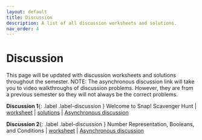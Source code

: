 ```yaml
---
layout: default
title: Discussion
description: A list of all discussion worksheets and solutions.
nav_order: 4
---
```


# Discussion

This page will be updated with discussion worksheets and solutions throughout the semester.
NOTE: The asynchronous discussion link will take you to video walkthroughs of discussion problems. However, they are from a previous semester so they will not always be the correct problems.

**Discussion 1**{: .label .label-discussion } Welcome to Snap! Scavenger Hunt | [worksheet](https://drive.google.com/file/d/1uJTkCdiCNF_rUUsnK4wv3eg9NhwaSwcA/view?usp=sharing) | [solutions](https://drive.google.com/file/d/1KjIGuhANJ-ptCXARWNvjBXvnr4RqAGCe/view?usp=sharing) | [Asynchronous discussion](https://www.youtube.com/playlist?list=PLFtj8IkGH5MK2wGnoWTKh0Vg8FEfJlvFz)

**Discussion 2**{: .label .label-discussion } Number Representation, Booleans, and Conditions | [worksheet](https://drive.google.com/file/d/1klLzhoJV69Nt1vyhMciKMqyxZn89O3mf/view?usp=sharing) | [Asynchronous discussion](https://www.youtube.com/playlist?list=PLFtj8IkGH5MIvW8lYOoODMcF4uMd3AfOQ)

<!-- **Discussion 3**{: .label .label-discussion } Domain and Range, HOFs, Scoping [worksheet](https://drive.google.com/file/d/1hG5RY7G7aaUvi9iL_f7HTXxcPkKqq6rx/view?usp=sharing) \| | [Asynchronous discussion](https://www.youtube.com/playlist?list=PLFtj8IkGH5MKweAzb42I5sjEXz5oq-y_8)

**Discussion 4**{: .label .label-discussion} Algorithms and Quest Recap [worksheet](https://drive.google.com/file/d/1UfHtqyvbWv8J7QugxI8X9wsc6b8RqGjv/view?usp=sharing) \| |  [Asynchronous discussion](https://youtube.com/playlist?list=PLFtj8IkGH5MIzyIqpYtI7bYzVBsGVawuo)

**Discussion 5**{: .label .label-discussion} Algorithmic Complexity [worksheet](https://drive.google.com/file/d/1sG6rMepSVZO3YEaM90bfkuNzPvUfNC2O/view?usp=sharing) \| | [Asynchronous discussion](https://youtube.com/playlist?list=PLFtj8IkGH5MK-GN21qAEfvdzUPZX6EUSb)

**Discussion 6**{: .label .label-discussion} Intro to Recursion [worksheet](https://drive.google.com/file/d/1Er23a6vSllONQHm99eVpikl9RMboiOey/view?usp=sharing) \| | [Asynchronous discussion](https://youtu.be/NXsKneMkBqQ)

**Discussion 7**{: .label .label-discussion} More Recursion [worksheet](https://drive.google.com/file/d/1ItFhT7J3JtXIHN0XTeQh5JpnyoEtWygf/view?usp=sharinghttps://drive.google.com/file/d/1ItFhT7J3JtXIHN0XTeQh5JpnyoEtWygf/view?usp=sharing) \| | [Asynchronous discussion](https://youtu.be/nEV_73Enq64)

**Discussion 8**{: .label .label-discussion} Midterm Review [worksheet](https://drive.google.com/file/d/1tOLj6bhuKcRositV7G8oV-fTQXsd5zr4/view?usp=sharing) \|

**Discussion 9**{: .label .label-discussion} Intro to Python [[worksheet](https://drive.google.com/file/d/1VbcIfgA9ZQF5_RTZVaayE7FmyFcps9-M/view?usp=sharing) \|

**Discussion 10**{: .label .label-discussion} List Comprehensions and Dictionaries [worksheet](https://drive.google.com/file/d/1ENjbCov-awy-u1rmHk335Jyn04OOo-1G/view?usp=sharing) \|

**Discussion 11**{: .label .label-discussion} Object-Oriented Programming
[worksheet](https://drive.google.com/file/d/1E0yUclFOdEPJ9YqoVBeS12EYvGazkxh0/view?usp=sharing) \| | [Asynchronous Discussion](https://youtube.com/playlist?list=PLMsOuq00L119gT9H7QQD02YBD0yWoVrGQ)

**Discussion 12**{: .label .label-discussion} Python HOFs, Lambdas, Tree Recursion
[worksheet](https://drive.google.com/file/d/1Y6Bolkb6kvtiGlAwObRAucDiF0nfD59J/view?usp=sharing)

**Discussion 15**{: .label .label-discussion} Final Review and Farewell [worksheet](https://drive.google.com/file/d/12g_OIAQyhimXPJdk1joP_wwTBx9jZthf/view?usp=sharing) \| | [Getting Involved in CS Slides](https://docs.google.com/presentation/d/1qJExiDlsnAEZQgW1682oYrMxfNxPQTTPDoXOdD1GiqI/edit?usp=sharing) -->
